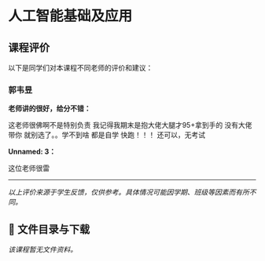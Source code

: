 # 人工智能基础及应用

## 课程评价

以下是同学们对本课程不同老师的评价和建议：

### 郭韦昱

**老师讲的很好，给分不错：**

这老师很佛啊不是特别负责 我记得我期末是抱大佬大腿才95+拿到手的 没有大佬带你 就别选了。。学不到啥 都是自学      快跑！！！ 还可以，无考试

**Unnamed: 3：**

这位老师很雷

---

*以上评价来源于学生反馈，仅供参考。具体情况可能因学期、班级等因素而有所不同。*
## 📄 文件目录与下载

_该课程暂无文件资料。_
